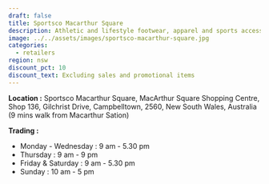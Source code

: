 ```yaml
---
draft: false
title: Sportsco Macarthur Square
description: Athletic and lifestyle footwear, apparel and sports accessories
image: ../../assets/images/sportsco-macarthur-square.jpg
categories:
  - retailers
region: nsw
discount_pct: 10
discount_text: Excluding sales and promotional items
---
```


**Location :** Sportsco Macarthur Square, MacArthur Square Shopping Centre, Shop 136, Gilchrist Drive, Campbelltown, 2560, New South Wales, Australia\
(9 mins walk from Macarthur Sation)

**Trading :**

- Monday - Wednesday : 9 am - 5.30 pm
- Thursday : 9 am - 9 pm
- Friday & Saturday : 9 am - 5.30 pm
- Sunday : 10 am - 5 pm
